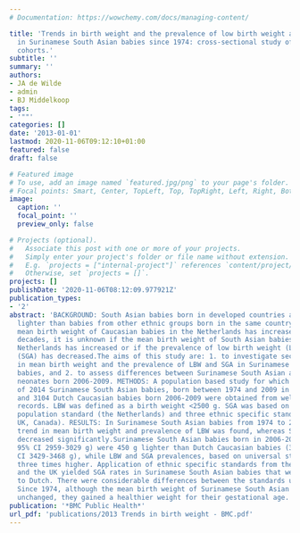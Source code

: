 ```yaml
---
# Documentation: https://wowchemy.com/docs/managing-content/

title: 'Trends in birth weight and the prevalence of low birth weight and small-for-gestational-age
  in Surinamese South Asian babies since 1974: cross-sectional study of three birth
  cohorts.'
subtitle: ''
summary: ''
authors:
- JA de Wilde
- admin
- BJ Middelkoop
tags:
- '""'
categories: []
date: '2013-01-01'
lastmod: 2020-11-06T09:12:10+01:00
featured: false
draft: false

# Featured image
# To use, add an image named `featured.jpg/png` to your page's folder.
# Focal points: Smart, Center, TopLeft, Top, TopRight, Left, Right, BottomLeft, Bottom, BottomRight.
image:
  caption: ''
  focal_point: ''
  preview_only: false

# Projects (optional).
#   Associate this post with one or more of your projects.
#   Simply enter your project's folder or file name without extension.
#   E.g. `projects = ["internal-project"]` references `content/project/deep-learning/index.md`.
#   Otherwise, set `projects = []`.
projects: []
publishDate: '2020-11-06T08:12:09.977921Z'
publication_types:
- '2'
abstract: 'BACKGROUND: South Asian babies born in developed countries are generally
  lighter than babies from other ethnic groups born in the same country. While the
  mean birth weight of Caucasian babies in the Netherlands has increased the past
  decades, it is unknown if the mean birth weight of South Asian babies born in the
  Netherlands has increased or if the prevalence of low birth weight (LBW) or small-for-gestational-age
  (SGA) has decreased.The aims of this study are: 1. to investigate secular changes
  in mean birth weight and the prevalence of LBW and SGA in Surinamese South Asian
  babies, and 2. to assess differences between Surinamese South Asian and Dutch Caucasian
  neonates born 2006-2009. METHODS: A population based study for which neonatal characteristics
  of 2014 Surinamese South Asian babies, born between 1974 and 2009 in the Netherlands,
  and 3104 Dutch Caucasian babies born 2006-2009 were obtained from well-baby clinic
  records. LBW was defined as a birth weight <2500 g. SGA was based on a universal
  population standard (the Netherlands) and three ethnic specific standards (the Netherlands,
  UK, Canada). RESULTS: In Surinamese South Asian babies from 1974 to 2009 no secular
  trend in mean birth weight and prevalence of LBW was found, whereas SGA prevalence
  decreased significantly.Surinamese South Asian babies born in 2006-2009 (2993 g;
  95% CI 2959-3029 g) were 450 g lighter than Dutch Caucasian babies (3448 g; 95%
  CI 3429-3468 g), while LBW and SGA prevalences, based on universal standards, were
  three times higher. Application of ethnic specific standards from the Netherlands
  and the UK yielded SGA rates in Surinamese South Asian babies that were similar
  to Dutch. There were considerable differences between the standards used. CONCLUSION:
  Since 1974, although the mean birth weight of Surinamese South Asian babies remained
  unchanged, they gained a healthier weight for their gestational age.'
publication: '*BMC Public Health*'
url_pdf: 'publications/2013 Trends in birth weight - BMC.pdf'
---
```

